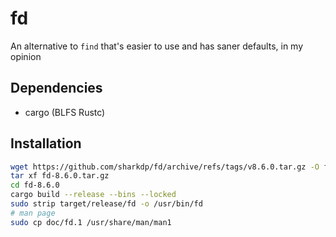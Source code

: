 # fd

An alternative to `find` that's easier to use and has saner defaults, in my opinion

## Dependencies

* cargo (BLFS Rustc)

## Installation

```sh
wget https://github.com/sharkdp/fd/archive/refs/tags/v8.6.0.tar.gz -O fd-8.6.0.tar.gz
tar xf fd-8.6.0.tar.gz
cd fd-8.6.0
cargo build --release --bins --locked
sudo strip target/release/fd -o /usr/bin/fd
# man page
sudo cp doc/fd.1 /usr/share/man/man1
```
